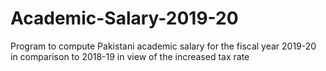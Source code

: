 # Academic-Salary-2019-20
Program to compute Pakistani academic salary for the fiscal year 2019-20 in comparison to 2018-19 in view of the increased tax rate
